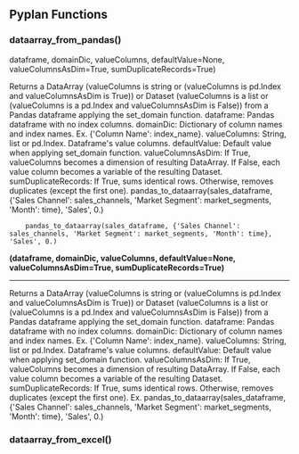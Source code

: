 ## Pyplan Functions

### dataarray_from_pandas()
dataframe, domainDic, valueColumns, defaultValue=None, valueColumnsAsDim=True, sumDuplicateRecords=True)

Returns a DataArray (valueColumns is string or (valueColumns is pd.Index and valueColumnsAsDim is True)) or Dataset (valueColumns is a list or (valueColumns is a pd.Index and valueColumnsAsDim is False)) from a Pandas dataframe applying the set_domain function.
    dataframe: Pandas dataframe with no index columns.
    domainDic: Dictionary of column names and index names. Ex. {'Column Name': index_name}.
    valueColumns: String, list or pd.Index. Dataframe's value columns.
    defaultValue: Default value when applying set_domain function.
    valueColumnsAsDim: If True, valueColumns becomes a dimension of resulting DataArray. If False, each value column becomes a variable of the resulting Dataset.
    sumDuplicateRecords: If True, sums identical rows. Otherwise, removes duplicates (except the first one). 
pandas_to_dataarray(sales_dataframe, {'Sales Channel': sales_channels, 'Market Segment': market_segments, 'Month': time}, 'Sales', 0.)

	    pandas_to_dataarray(sales_dataframe, {'Sales Channel': sales_channels, 'Market Segment': market_segments, 'Month': time}, 'Sales', 0.)


**(dataframe, domainDic, valueColumns, defaultValue=None, valueColumnsAsDim=True, sumDuplicateRecords=True)**

----------

Returns a DataArray (valueColumns is string or (valueColumns is pd.Index and valueColumnsAsDim is True)) or Dataset (valueColumns is a list or (valueColumns is a pd.Index and valueColumnsAsDim is False)) from a Pandas dataframe applying the set_domain function. dataframe: Pandas dataframe with no index columns. domainDic: Dictionary of column names and index names. Ex. {'Column Name': index_name}. valueColumns: String, list or pd.Index. Dataframe's value columns. defaultValue: Default value when applying set_domain function. valueColumnsAsDim: If True, valueColumns becomes a dimension of resulting DataArray. If False, each value column becomes a variable of the resulting Dataset. sumDuplicateRecords: If True, sums identical rows. Otherwise, removes duplicates (except the first one). Ex. pandas_to_dataarray(sales_dataframe, {'Sales Channel': sales_channels, 'Market Segment': market_segments, 'Month': time}, 'Sales', 0.)


### dataarray_from_excel()
<!--stackedit_data:
eyJoaXN0b3J5IjpbLTE1MDMwNDI5MDMsMTMyNjMxOTY1NSwtMj
AzNTk0MTY0OCwtODQ3NzAwNDYyXX0=
-->